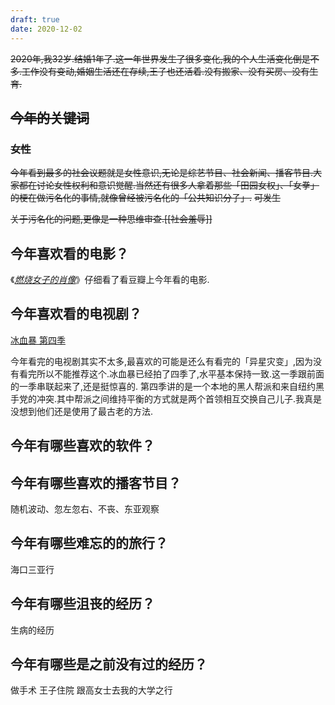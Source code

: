 ```yaml
---
draft: true
date: 2020-12-02
---
```


~~2020年,我32岁.结婚1年了.这一年世界发生了很多变化,我的个人生活变化倒是不多.工作没有变动,婚姻生活还在存续,王子也还活着.没有搬家、没有买房、没有生育.~~

## ~~今年的关键词~~
### ~~女性~~
~~今年看到最多的社会议题就是女性意识,无论是综艺节目、社会新闻、播客节目.大家都在讨论女性权利和意识觉醒.当然还有很多人拿着那些「田园女权」、「女拳」的梗在做污名化的事情,就像曾经被污名化的「公共知识分子」.~~
~~可发生~~

~~关于污名化的问题,更像是一种思维审查.[[社会羞辱]]~~

## 今年喜欢看的电影？

《[*燃烧女子的肖像*](https://movie.douban.com/subject/30257175/)》仔细看了看豆瓣上今年看的电影.

## 今年喜欢看的电视剧？
[冰血暴 第四季](https://www.douban.com/link2/?url=https%3A%2F%2Fmovie.douban.com%2Fsubject%2F27623155%2F&query=冰血暴+第四季&cat_id=1002&type=search&pos=0) 

今年看完的电视剧其实不太多,最喜欢的可能是还么有看完的「异星灾变」,因为没有看完所以不能推荐这个.冰血暴已经拍了四季了,水平基本保持一致.这一季跟前面的一季串联起来了,还是挺惊喜的.
第四季讲的是一个本地的黑人帮派和来自纽约黑手党的冲突.其中帮派之间维持平衡的方式就是两个首领相互交换自己儿子.我真是没想到他们还是使用了最古老的方法.



## 今年有哪些喜欢的软件？



## 今年有哪些喜欢的播客节目？
随机波动、忽左忽右、不丧、东亚观察
## 今年有哪些难忘的的旅行？
海口三亚行

## 今年有哪些沮丧的经历？
生病的经历
## 今年有哪些是之前没有过的经历？
做手术
王子住院
跟高女士去我的大学之行



